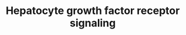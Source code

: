 ---
annotations:
- id: CL:0000182
  parent: native cell
  type: Cell Type Ontology
  value: hepatocyte
- id: PW:0000105
  parent: signaling pathway
  type: Pathway Ontology
  value: Rho/Rac/Cdc42 mediated signaling pathway
- id: PW:0000578
  parent: signaling pathway
  type: Pathway Ontology
  value: scatter factor/hepatocyte growth factor signaling pathway
authors:
- MaintBot
- Mkutmon
- Eweitz
- DeSl
description: 'Signaling pathway of the Hepatocyte Growth Factor Receptor (Homo sapiens)
  also know as C-Met. The C-Met activation results in the stimulation of a variety
  of intracellular signalling pathways, which regulate several processes such as:
  motility, migration, proliferation and invasion.'
last-edited: 2021-06-01
organisms:
- Bos taurus
redirect_from:
- /index.php/Pathway:WP1046
- /instance/WP1046
- /instance/WP1046_r118734
revision: r118734
schema-jsonld:
- '@context': https://schema.org/
  '@id': https://wikipathways.github.io/pathways/WP1046.html
  '@type': Dataset
  creator:
    '@type': Organization
    name: WikiPathways
  description: 'Signaling pathway of the Hepatocyte Growth Factor Receptor (Homo sapiens)
    also know as C-Met. The C-Met activation results in the stimulation of a variety
    of intracellular signalling pathways, which regulate several processes such as:
    motility, migration, proliferation and invasion.'
  keywords:
  - C-MET
  - CRK
  - CRKL
  - DOCK1
  - ELK1
  - FOS
  - GAB1
  - GRB2
  - HGF
  - HRAS
  - ITGA1
  - ITGB1
  - JUN
  - MAP2K1
  - MAP2K2
  - MAP4K1
  - MAPK1
  - MAPK3
  - MAPK8
  - PAK1
  - PIK3CA
  - PTEN
  - PTK2
  - PTK2B
  - PTPN11
  - PXN
  - RAF1
  - RAP1A
  - RAP1B
  - RAPGEF1
  - RASA1
  - SOS1
  - SRC
  - STAT3
  license: CC0
  name: Hepatocyte growth factor receptor signaling
seo: CreativeWork
title: Hepatocyte growth factor receptor signaling
wpid: WP1046
---